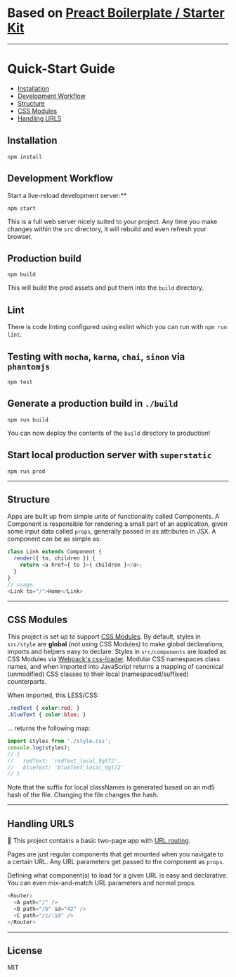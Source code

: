 # Based on [Preact Boilerplate / Starter Kit](https://github.com/developit/preact-boilerplate)

---


# Quick-Start Guide

- [Installation](#installation)
- [Development Workflow](#development-workflow)
- [Structure](#structure)
- [CSS Modules](#css-modules)
- [Handling URLS](#handling-urls)


## Installation

    npm install


## Development Workflow

Start a live-reload development server:**

    npm start


This is a full web server nicely suited to your project. Any time you make changes within the `src` directory, it will rebuild and even refresh your browser.

## Production build

    npm build


This will build the prod assets and put them into the `build` directory.

## Lint

There is code linting configured using eslint which you can run with `npm run lint`.


## Testing with `mocha`, `karma`, `chai`, `sinon` via `phantomjs`

    npm test


## Generate a production build in `./build`

    npm run build


You can now deploy the contents of the `build` directory to production!


## Start local production server with `superstatic`

    npm run prod

---


## Structure

Apps are built up from simple units of functionality called Components. A Component is responsible for rendering a small part of an application, given some input data called `props`, generally passed in as attributes in JSX. A component can be as simple as:

```js
class Link extends Component {
  render({ to, children }) {
    return <a href={ to }>{ children }</a>;
  }
}
// usage:
<Link to="/">Home</Link>
```


---


## CSS Modules

This project is set up to support [CSS Modules](https://github.com/css-modules/css-modules).  By default, styles in `src/style` are **global** (not using CSS Modules) to make global declarations, imports and helpers easy to declare.  Styles in `src/components` are loaded as CSS Modules via [Webpack's css-loader](https://github.com/webpack/css-loader#css-modules).  Modular CSS namespaces class names, and when imported into JavaScript returns a mapping of canonical (unmodified) CSS classes to their local (namespaced/suffixed) counterparts.

When imported, this LESS/CSS:

```css
.redText { color:red; }
.blueText { color:blue; }
```

... returns the following map:

```js
import styles from './style.css';
console.log(styles);
// {
//   redText: 'redText_local_9gt72',
//   blueText: 'blueText_local_9gt72'
// }
```

Note that the suffix for local classNames is generated based on an md5 hash of the file. Changing the file changes the hash.


---


## Handling URLS

:information_desk_person: This project contains a basic two-page app with [URL routing](http://git.io/preact-router).

Pages are just regular components that get mounted when you navigate to a certain URL. Any URL parameters get passed to the component as `props`.

Defining what component(s) to load for a given URL is easy and declarative. You can even mix-and-match URL parameters and normal props.

```js
<Router>
  <A path="/" />
  <B path="/b" id="42" />
  <C path="/c/:id" />
</Router>
```


---


## License

MIT


[Preact]: https://developit.github.io/preact
[webpack]: https://webpack.github.io
